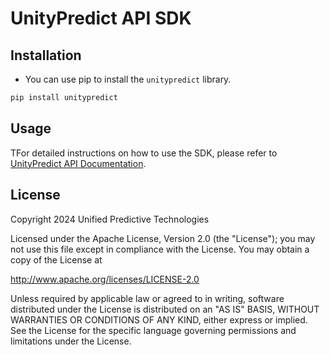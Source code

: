 # UnityPredict API SDK


## Installation
* You can use pip to install the ```unitypredict``` library.
```bash
pip install unitypredict
```

## Usage

TFor detailed instructions on how to use the SDK, please refer to [UnityPredict API Documentation](https://docs.unitypredict.com/sdk).




## License
Copyright 2024 Unified Predictive Technologies

Licensed under the Apache License, Version 2.0 (the "License");
you may not use this file except in compliance with the License.
You may obtain a copy of the License at

   http://www.apache.org/licenses/LICENSE-2.0

Unless required by applicable law or agreed to in writing, software
distributed under the License is distributed on an "AS IS" BASIS,
WITHOUT WARRANTIES OR CONDITIONS OF ANY KIND, either express or implied.
See the License for the specific language governing permissions and
limitations under the License.